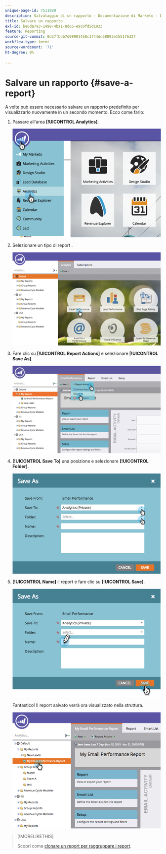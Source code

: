 ```yaml
---
unique-page-id: 7511980
description: Salvataggio di un rapporto - Documentazione di Marketo - Documentazione del prodotto
title: Salvare un rapporto
exl-id: be6da793-1498-4ba1-8d65-e9c0fd5d1033
feature: Reporting
source-git-commit: 0d37fbdb7d08901458c1744dc68893e155176327
workflow-type: tm+mt
source-wordcount: '71'
ht-degree: 0%

---
```


# Salvare un rapporto {#save-a-report}

A volte può essere necessario salvare un rapporto predefinito per visualizzarlo nuovamente in un secondo momento. Ecco come farlo:

1. Passare all&#39;area **[!UICONTROL Analytics]**.

   ![](assets/image2015-4-30-11-3a50-3a5.png)

1. Selezionare un tipo di report [](/help/marketo/product-docs/reporting/basic-reporting/report-types/report-type-overview.md).

   ![](assets/image2015-4-20-16-3a57-3a42.png)

1. Fare clic su **[!UICONTROL Report Actions]** e selezionare **[!UICONTROL Save As]**.

   ![](assets/image2015-4-20-17-3a4-3a11.png)

1. **[!UICONTROL Save To]** una posizione e selezionare **[!UICONTROL Folder]**.

   ![](assets/image2015-4-20-17-3a33-3a25.png)

1. **[!UICONTROL Name]** il report e fare clic su **[!UICONTROL Save]**.

   ![](assets/image2015-4-20-17-3a34-3a57.png)

   Fantastico! Il report salvato verrà ora visualizzato nella struttura.

   ![](assets/image2015-4-21-11-3a12-3a40.png)

>[!MORELIKETHIS]
>
>Scopri come [clonare un report per raggruppare i report](/help/marketo/product-docs/reporting/basic-reporting/report-activity/clone-a-report-to-group-reports.md).
